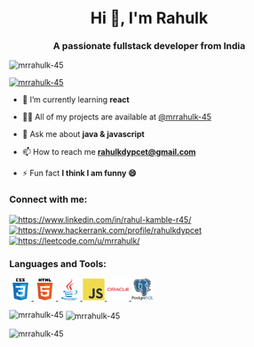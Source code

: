 <h1 align="center">Hi 👋, I'm Rahulk</h1>
<h3 align="center">A passionate fullstack developer from India</h3>

<p align="left"> <img src="https://komarev.com/ghpvc/?username=mrrahulk-45&label=Profile%20views&color=0e75b6&style=flat" alt="mrrahulk-45" /> </p>

<p align="left"> <a href="https://github.com/ryo-ma/github-profile-trophy"><img src="https://github-profile-trophy.vercel.app/?username=mrrahulk-45" alt="mrrahulk-45" /></a> </p>

- 🌱 I’m currently learning **react**

- 👨‍💻 All of my projects are available at [@mrrahulk-45](@mrrahulk-45)

- 💬 Ask me about **java & javascript**

- 📫 How to reach me **rahulkdypcet@gmail.com**

- ⚡ Fun fact **I think I am funny 😄**

<h3 align="left">Connect with me:</h3>
<p align="left">
<a href="https://linkedin.com/in/https://www.linkedin.com/in/rahul-kamble-r45/" target="blank"><img align="center" src="https://raw.githubusercontent.com/rahuldkjain/github-profile-readme-generator/master/src/images/icons/Social/linked-in-alt.svg" alt="https://www.linkedin.com/in/rahul-kamble-r45/" height="30" width="40" /></a>
<a href="https://www.hackerrank.com/https://www.hackerrank.com/profile/rahulkdypcet" target="blank"><img align="center" src="https://raw.githubusercontent.com/rahuldkjain/github-profile-readme-generator/master/src/images/icons/Social/hackerrank.svg" alt="https://www.hackerrank.com/profile/rahulkdypcet" height="30" width="40" /></a>
<a href="https://www.leetcode.com/https://leetcode.com/u/mrrahulk/" target="blank"><img align="center" src="https://raw.githubusercontent.com/rahuldkjain/github-profile-readme-generator/master/src/images/icons/Social/leet-code.svg" alt="https://leetcode.com/u/mrrahulk/" height="30" width="40" /></a>
</p>

<h3 align="left">Languages and Tools:</h3>
<p align="left"> <a href="https://www.w3schools.com/css/" target="_blank" rel="noreferrer"> <img src="https://raw.githubusercontent.com/devicons/devicon/master/icons/css3/css3-original-wordmark.svg" alt="css3" width="40" height="40"/> </a> <a href="https://www.w3.org/html/" target="_blank" rel="noreferrer"> <img src="https://raw.githubusercontent.com/devicons/devicon/master/icons/html5/html5-original-wordmark.svg" alt="html5" width="40" height="40"/> </a> <a href="https://www.java.com" target="_blank" rel="noreferrer"> <img src="https://raw.githubusercontent.com/devicons/devicon/master/icons/java/java-original.svg" alt="java" width="40" height="40"/> </a> <a href="https://developer.mozilla.org/en-US/docs/Web/JavaScript" target="_blank" rel="noreferrer"> <img src="https://raw.githubusercontent.com/devicons/devicon/master/icons/javascript/javascript-original.svg" alt="javascript" width="40" height="40"/> </a> <a href="https://www.oracle.com/" target="_blank" rel="noreferrer"> <img src="https://raw.githubusercontent.com/devicons/devicon/master/icons/oracle/oracle-original.svg" alt="oracle" width="40" height="40"/> </a> <a href="https://www.postgresql.org" target="_blank" rel="noreferrer"> <img src="https://raw.githubusercontent.com/devicons/devicon/master/icons/postgresql/postgresql-original-wordmark.svg" alt="postgresql" width="40" height="40"/> </a> </p>

<p><img align="left" src="https://github-readme-stats.vercel.app/api/top-langs?username=mrrahulk-45&show_icons=true&locale=en&layout=compact" alt="mrrahulk-45" /></p>

<p>&nbsp;<img align="center" src="https://github-readme-stats.vercel.app/api?username=mrrahulk-45&show_icons=true&locale=en" alt="mrrahulk-45" /></p>

<p><img align="center" src="https://github-readme-streak-stats.herokuapp.com/?user=mrrahulk-45&" alt="mrrahulk-45" /></p>
